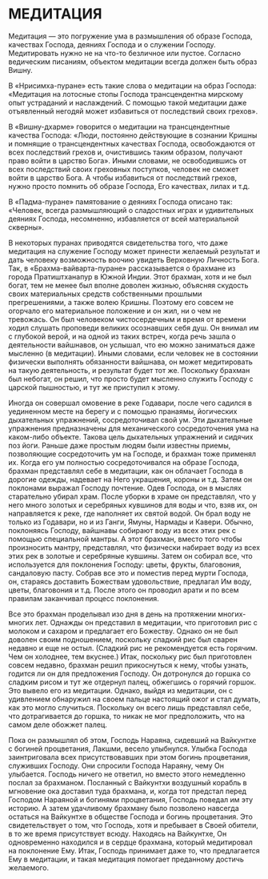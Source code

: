 # МЕДИТАЦИЯ

Медитация — это погружение ума в размышления об образе Господа, качествах Господа, деяниях Господа и о служении Господу. Медитировать нужно не на что-то безличное или пустое. Согласно ведическим писаниям, объектом медитации всегда должен быть образ Вишну.

В «Нрисимха-пуране» есть такие слова о медитации на образ Господа: «Медитация на лотосные стопы Господа трансцендентна мирскому опыт устраданий и наслаждений. С помощью такой медитации даже отъявленный негодяй может избавиться от последствий своих грехов».

В «Вишну-дхарме» говорится о медитации на трансцендентные качества Господа: «Люди, постоянно действующие в сознании Кришны и помнящие о трансцендентных качествах Господа, освобождаются от всех последствий грехов и, очистившись таким образом, получают право войти в царство Бога». Иными словами, не освободившись от всех последствий своих греховных поступков, человек не сможет войти в царство Бога. А чтобы избавиться от последствий грехов, нужно просто помнить об образе Господа, Его качествах, лилах и т.д.

В «Падма-пуране» памятование о деяниях Господа описано так: «Человек, всегда размышляющий о сладостных играх и удивительных деяниях Господа, несомненно, избавляется от всей материальной скверны».

В некоторых пуранах приводятся свидетельства того, что даже медитация на служение Господу может принести желаемый результат и дать человеку возможность воочию увидеть Верховную Личность Бога. Так, в «Брахма-вайварта-пуране» рассказывается о брахмане из города Пратиштханапур в Южной Индии. Этот брахман, хотя и не был богат, тем не менее был вполне доволен жизнью, объясняя скудость своих материальных средств собственными прошлыми прегрешениями, а также волею Кришны. Поэтому его совсем не огорчало его материальное положение и он жил, ни о чем не тревожась. Он был человеком чистосердечным и время от времени ходил слушать проповеди великих осознавших себя душ. Он внимал им с глубокой верой, и на одной из таких встреч, когда речь зашла о деятельности вайшнавов, он услышал, что ею можно заниматься даже мысленно (в медитации). Иными словами, если человек не в состоянии физически выполнять обязанности вайшнава, он может медитировать на такую деятельность, и результат будет тот же. Поскольку брахман был небогат, он решил, что просто будет мысленно служить Господу с царской пышностью, и тут же приступил к этому.

Иногда он совершал омовение в реке Годавари, после чего садился в уединенном месте на берегу и с помощью пранаямы, йогических дыхательных упражнений, сосредоточивал свой ум. Эти дыхательные упражнения предназначены для механического сосредоточения ума на каком-либо объекте. Такова цель дыхательных упражнений и сидячих поз йоги. Раньше даже простым людям были известны приемы, позволяющие сосредоточить ум на Господе, и брахман тоже применял их. Когда его ум полностью сосредоточивался на образе Господа, брахман представлял себе в медитации, как он облачает Господа в дорогие одежды, надевает на Него украшения, короны и т.д. Затем он поклонами выражал Господу почтение. Одев Господа, он в мыслях старательно убирал храм. После уборки в храме он представлял, что у него много золотых и серебряных кувшинов для воды и что, взяв их, он направляется к реке, где наполняет их святой водой. Он брал воду не только из Годавари, но и из Ганги, Ямуны, Нармады и Кавери. Обычно, поклоняясь Господу, вайшнавы собирают воду из всех этих рек с помощью специальной мантры. А этот брахман, вместо того чтобы произносить мантру, представлял, что физически набирает воду из всех этих рек в золотые и серебряные кувшины. Затем он собирал все, что используется для поклонения Господу: цветы, фрукты, благовония, сандаловую пасту. Собрав все это и поместив перед мурти Господа, он, стараясь доставить Божествам удовольствие, предлагал Им воду, цветы, благовония и т.д. После этого он проводил арати и по всем правилам заканчивал процесс поклонения.

Все это брахман проделывал изо дня в день на протяжении многих-многих лет. Однажды он представил в медитации, что приготовил рис с молоком и сахаром и предлагает его Божеству. Однако он не был доволен своим подношением, поскольку сладкий рис был сварен недавно и еще не остыл. (Сладкий рис не рекомендуется есть горячим. Чем он холоднее, тем вкуснее.) Итак, поскольку рис был приготовлен совсем недавно, брахман решил прикоснуться к нему, чтобы узнать, годится ли он для предложения Господу. Он дотронулся до горшка со сладким рисом и тут же отдернул палец, обжегшись о горячий горшок. Это вывело его из медитации. Однако, выйдя из медитации, он с удивлением обнаружил на своем пальце настоящий ожог и стал думать, как это могло случиться. Поскольку он всего лишь представлял себе, что дотрагивается до горшка, то никак не мог предположить, что на самом деле обожжет палец.

Пока он размышлял об этом, Господь Нараяна, сидевший на Вайкунтхе с богиней процветания, Лакшми, весело улыбнулся. Улыбка Господа заинтриговала всех присутствовавших при этом богинь процветания, служивших Господу. Они спросили Господа Нараяну, чему Он улыбается. Господь ничего не ответил, но вместо этого немедленно послал за брахманом. Посланный с Вайкунтхи воздушный корабль в мгновение ока доставил туда брахмана, и, когда тот предстал перед Господом Нараяной и богинями процветания, Господь поведал им эту историю. А затем удачливому брахману было позволено навсегда остаться на Вайкунтхе в обществе Господа и богинь процветания. Это свидетельствует о том, что Господь, хотя и пребывает в Своей обители, в то же время присутствует всюду. Находясь на Вайкунтхе, Он одновременно находился и в сердце брахмана, который медитировал на поклонение Ему. Итак, Господь принимает даже то, что предлагается Ему в медитации, и такая медитация помогает преданному достичь желаемого.
